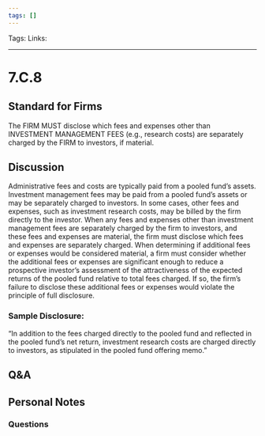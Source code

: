 ```yaml
---
tags: []
---
```

Tags:
Links: 
___
# 7.C.8
## Standard for Firms
The FIRM MUST disclose which fees and expenses other than INVESTMENT MANAGEMENT FEES (e.g., research costs) are separately charged by the FIRM to investors, if material.
## Discussion
Administrative fees and costs are typically paid from a pooled fund’s assets. Investment management fees may be paid from a pooled fund’s assets or may be separately charged to investors. In some cases, other fees and expenses, such as investment research costs, may be billed by the firm directly to the investor. When any fees and expenses other than investment management fees are separately charged by the firm to investors, and these fees and expenses are material, the firm must disclose which fees and expenses are separately charged. When determining if additional fees or expenses would be considered material, a firm must consider whether the additional fees or expenses are significant enough to reduce a prospective investor’s assessment of the attractiveness of the expected returns of the pooled fund relative to total fees charged. If so, the firm’s failure to disclose these additional fees or expenses would violate the principle of full disclosure.
### Sample Disclosure:
“In addition to the fees charged directly to the pooled fund and reflected in the pooled fund’s net return, investment research costs are charged directly to investors, as stipulated in the pooled fund offering memo.”
## Q&A

## Personal Notes

### Questions